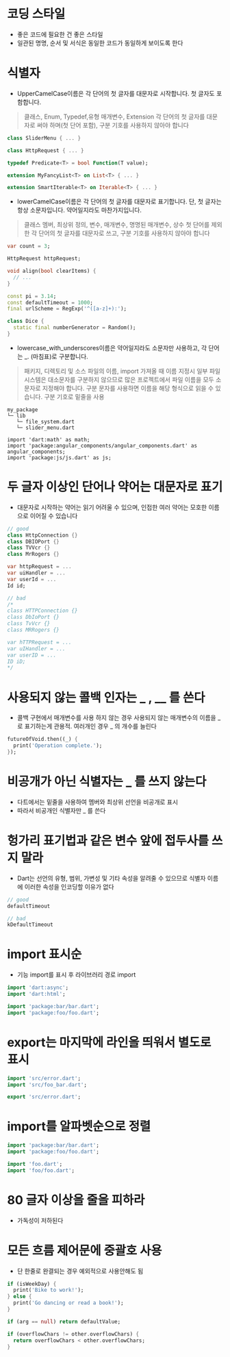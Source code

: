# 코딩 스타일
- 좋은 코드에 필요한 건 좋은 스타일
- 일관된 명명, 순서 및 서식은 동일한 코드가 동일하게 보이도록 한다

# 식별자
- UpperCamelCase이름은 각 단어의 첫 글자를 대문자로 시작합니다. 첫 글자도 포함합니다.
> 클래스, Enum, Typedef,유형 매개변수, Extension
> 각 단어의 첫 글자를 대문자로 써야 하며(첫 단어 포함), 구분 기호를 사용하지 않아야 합니다
```dart
class SliderMenu { ... }

class HttpRequest { ... }

typedef Predicate<T> = bool Function(T value);

extension MyFancyList<T> on List<T> { ... }

extension SmartIterable<T> on Iterable<T> { ... }
```


- lowerCamelCase이름은 각 단어의 첫 글자를 대문자로 표기합니다. 단, 첫 글자는 항상 소문자입니다. 약어일지라도 마찬가지입니다.
> 클래스 멤버, 최상위 정의, 변수, 매개변수, 명명된 매개변수, 상수
> 첫 단어를 제외한 각 단어의 첫 글자를 대문자로 쓰고, 구분 기호를 사용하지 않아야 합니다
```dart
var count = 3;

HttpRequest httpRequest;

void align(bool clearItems) {
  // ...
}

const pi = 3.14;
const defaultTimeout = 1000;
final urlScheme = RegExp('^([a-z]+):');

class Dice {
  static final numberGenerator = Random();
}
```

- lowercase_with_underscores이름은 약어일지라도 소문자만 사용하고, 각 단어는 _. (마침표)로 구분합니다.
> 패키지, 디렉토리 및 소스 파일의 이름, import 가져올 때 이름 지정시
> 일부 파일 시스템은 대소문자를 구분하지 않으므로 많은 프로젝트에서 파일 이름을 모두 소문자로 지정해야 합니다. 구분 문자를 사용하면 이름을 해당 형식으로 읽을 수 있습니다. 구분 기호로 밑줄을 사용
```
my_package
└─ lib
   └─ file_system.dart
   └─ slider_menu.dart
   
import 'dart:math' as math;
import 'package:angular_components/angular_components.dart' as angular_components;
import 'package:js/js.dart' as js;
```

# 두 글자 이상인 단어나 약어는 대문자로 표기
- 대문자로 시작하는 약어는 읽기 어려울 수 있으며, 인접한 여러 약어는 모호한 이름으로 이어질 수 있습니다
```dart
// good
class HttpConnection {}
class DBIOPort {}
class TVVcr {}
class MrRogers {}

var httpRequest = ...
var uiHandler = ...
var userId = ...
Id id;

// bad
/*
class HTTPConnection {}
class DbIoPort {}
class TvVcr {}
class MRRogers {}

var hTTPRequest = ...
var uIHandler = ...
var userID = ...
ID iD;
*/
```

# 사용되지 않는 콜백 인자는 _ , __ 를 쓴다
- 콜백 구현에서 매개변수를 사용 하지 않는 경우 사용되지 않는 매개변수의 이름을 _ 로 표기하는게 관용적. 여러개인 경우 _ 의 개수를 늘린다
```dart
futureOfVoid.then((_) {
  print('Operation complete.');
});
```

# 비공개가 아닌 식별자는 _ 를 쓰지 않는다
- 다트에서는 밑줄을 사용하여 멤버와 최상위 선언을 비공개로 표시
- 따라서 비공개인 식별자만 _ 를 쓴다

# 헝가리 표기법과 같은 변수 앞에 접두사를 쓰지 말라
- Dart는 선언의 유형, 범위, 가변성 및 기타 속성을 알려줄 수 있으므로 식별자 이름에 이러한 속성을 인코딩할 이유가 없다
```dart
// good
defaultTimeout

// bad
kDefaultTimeout
```

# import 표시순
- 기능 import를 표시 후 라이브러리 경로 import
```dart
import 'dart:async';
import 'dart:html';

import 'package:bar/bar.dart';
import 'package:foo/foo.dart';
```

# export는 마지막에 라인을 띄워서 별도로 표시
```dart
import 'src/error.dart';
import 'src/foo_bar.dart';

export 'src/error.dart';
```

# import를 알파벳순으로 정렬
```dart
import 'package:bar/bar.dart';
import 'package:foo/foo.dart';

import 'foo.dart';
import 'foo/foo.dart';
```

# 80 글자 이상을 줄을 피하라
- 가독성이 저하된다

# 모든 흐름 제어문에 중괄호 사용
- 단 한줄로 완결되는 경우 예외적으로 사용안해도 됨
```dart
if (isWeekDay) {
  print('Bike to work!');
} else {
  print('Go dancing or read a book!');
}

if (arg == null) return defaultValue;

if (overflowChars != other.overflowChars) {
  return overflowChars < other.overflowChars;
}
```